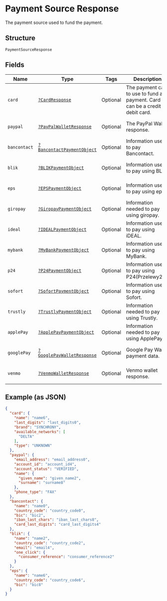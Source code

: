 
# Payment Source Response

The payment source used to fund the payment.

## Structure

`PaymentSourceResponse`

## Fields

| Name | Type | Tags | Description | Getter | Setter |
|  --- | --- | --- | --- | --- | --- |
| `card` | [`?CardResponse`](../../doc/models/card-response.md) | Optional | The payment card to use to fund a payment. Card can be a credit or debit card. | getCard(): ?CardResponse | setCard(?CardResponse card): void |
| `paypal` | [`?PayPalWalletResponse`](../../doc/models/pay-pal-wallet-response.md) | Optional | The PayPal Wallet response. | getPaypal(): ?PayPalWalletResponse | setPaypal(?PayPalWalletResponse paypal): void |
| `bancontact` | [`?BancontactPaymentObject`](../../doc/models/bancontact-payment-object.md) | Optional | Information used to pay Bancontact. | getBancontact(): ?BancontactPaymentObject | setBancontact(?BancontactPaymentObject bancontact): void |
| `blik` | [`?BLIKPaymentObject`](../../doc/models/blik-payment-object.md) | Optional | Information used to pay using BLIK. | getBlik(): ?BLIKPaymentObject | setBlik(?BLIKPaymentObject blik): void |
| `eps` | [`?EPSPaymentObject`](../../doc/models/eps-payment-object.md) | Optional | Information used to pay using eps. | getEps(): ?EPSPaymentObject | setEps(?EPSPaymentObject eps): void |
| `giropay` | [`?GiropayPaymentObject`](../../doc/models/giropay-payment-object.md) | Optional | Information needed to pay using giropay. | getGiropay(): ?GiropayPaymentObject | setGiropay(?GiropayPaymentObject giropay): void |
| `ideal` | [`?IDEALPaymentObject`](../../doc/models/ideal-payment-object.md) | Optional | Information used to pay using iDEAL. | getIdeal(): ?IDEALPaymentObject | setIdeal(?IDEALPaymentObject ideal): void |
| `mybank` | [`?MyBankPaymentObject`](../../doc/models/my-bank-payment-object.md) | Optional | Information used to pay using MyBank. | getMybank(): ?MyBankPaymentObject | setMybank(?MyBankPaymentObject mybank): void |
| `p24` | [`?P24PaymentObject`](../../doc/models/p24-payment-object.md) | Optional | Information used to pay using P24(Przelewy24). | getP24(): ?P24PaymentObject | setP24(?P24PaymentObject p24): void |
| `sofort` | [`?SofortPaymentObject`](../../doc/models/sofort-payment-object.md) | Optional | Information used to pay using Sofort. | getSofort(): ?SofortPaymentObject | setSofort(?SofortPaymentObject sofort): void |
| `trustly` | [`?TrustlyPaymentObject`](../../doc/models/trustly-payment-object.md) | Optional | Information needed to pay using Trustly. | getTrustly(): ?TrustlyPaymentObject | setTrustly(?TrustlyPaymentObject trustly): void |
| `applePay` | [`?ApplePayPaymentObject`](../../doc/models/apple-pay-payment-object.md) | Optional | Information needed to pay using ApplePay. | getApplePay(): ?ApplePayPaymentObject | setApplePay(?ApplePayPaymentObject applePay): void |
| `googlePay` | [`?GooglePayWalletResponse`](../../doc/models/google-pay-wallet-response.md) | Optional | Google Pay Wallet payment data. | getGooglePay(): ?GooglePayWalletResponse | setGooglePay(?GooglePayWalletResponse googlePay): void |
| `venmo` | [`?VenmoWalletResponse`](../../doc/models/venmo-wallet-response.md) | Optional | Venmo wallet response. | getVenmo(): ?VenmoWalletResponse | setVenmo(?VenmoWalletResponse venmo): void |

## Example (as JSON)

```json
{
  "card": {
    "name": "name6",
    "last_digits": "last_digits0",
    "brand": "SYNCHRONY",
    "available_networks": [
      "DELTA"
    ],
    "type": "UNKNOWN"
  },
  "paypal": {
    "email_address": "email_address0",
    "account_id": "account_id4",
    "account_status": "VERIFIED",
    "name": {
      "given_name": "given_name2",
      "surname": "surname8"
    },
    "phone_type": "FAX"
  },
  "bancontact": {
    "name": "name0",
    "country_code": "country_code0",
    "bic": "bic2",
    "iban_last_chars": "iban_last_chars8",
    "card_last_digits": "card_last_digits4"
  },
  "blik": {
    "name": "name2",
    "country_code": "country_code2",
    "email": "email4",
    "one_click": {
      "consumer_reference": "consumer_reference2"
    }
  },
  "eps": {
    "name": "name6",
    "country_code": "country_code6",
    "bic": "bic8"
  }
}
```

